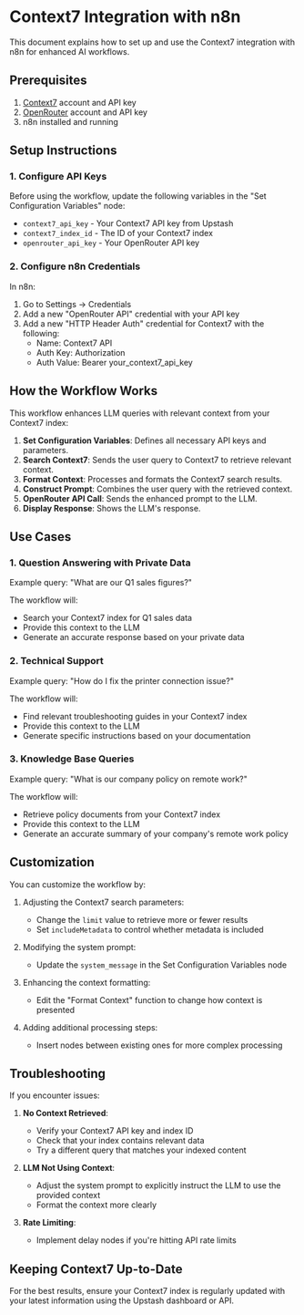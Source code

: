 # Context7 Integration with n8n

This document explains how to set up and use the Context7 integration with n8n for enhanced AI workflows.

## Prerequisites

1. [Context7](https://upstash.com/context7) account and API key
2. [OpenRouter](https://openrouter.ai/) account and API key
3. n8n installed and running

## Setup Instructions

### 1. Configure API Keys

Before using the workflow, update the following variables in the "Set Configuration Variables" node:

- `context7_api_key` - Your Context7 API key from Upstash
- `context7_index_id` - The ID of your Context7 index
- `openrouter_api_key` - Your OpenRouter API key

### 2. Configure n8n Credentials

In n8n:
1. Go to Settings → Credentials
2. Add a new "OpenRouter API" credential with your API key
3. Add a new "HTTP Header Auth" credential for Context7 with the following:
   - Name: Context7 API
   - Auth Key: Authorization
   - Auth Value: Bearer your_context7_api_key

## How the Workflow Works

This workflow enhances LLM queries with relevant context from your Context7 index:

1. **Set Configuration Variables**: Defines all necessary API keys and parameters.
2. **Search Context7**: Sends the user query to Context7 to retrieve relevant context.
3. **Format Context**: Processes and formats the Context7 search results.
4. **Construct Prompt**: Combines the user query with the retrieved context.
5. **OpenRouter API Call**: Sends the enhanced prompt to the LLM.
6. **Display Response**: Shows the LLM's response.

## Use Cases

### 1. Question Answering with Private Data

Example query: "What are our Q1 sales figures?"

The workflow will:
- Search your Context7 index for Q1 sales data
- Provide this context to the LLM
- Generate an accurate response based on your private data

### 2. Technical Support

Example query: "How do I fix the printer connection issue?"

The workflow will:
- Find relevant troubleshooting guides in your Context7 index
- Provide this context to the LLM
- Generate specific instructions based on your documentation

### 3. Knowledge Base Queries

Example query: "What is our company policy on remote work?"

The workflow will:
- Retrieve policy documents from your Context7 index
- Provide this context to the LLM
- Generate an accurate summary of your company's remote work policy

## Customization

You can customize the workflow by:

1. Adjusting the Context7 search parameters:
   - Change the `limit` value to retrieve more or fewer results
   - Set `includeMetadata` to control whether metadata is included

2. Modifying the system prompt:
   - Update the `system_message` in the Set Configuration Variables node

3. Enhancing the context formatting:
   - Edit the "Format Context" function to change how context is presented

4. Adding additional processing steps:
   - Insert nodes between existing ones for more complex processing

## Troubleshooting

If you encounter issues:

1. **No Context Retrieved**: 
   - Verify your Context7 API key and index ID
   - Check that your index contains relevant data
   - Try a different query that matches your indexed content

2. **LLM Not Using Context**:
   - Adjust the system prompt to explicitly instruct the LLM to use the provided context
   - Format the context more clearly

3. **Rate Limiting**:
   - Implement delay nodes if you're hitting API rate limits

## Keeping Context7 Up-to-Date

For the best results, ensure your Context7 index is regularly updated with your latest information using the Upstash dashboard or API.
